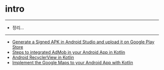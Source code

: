 # intro


---
- 정리...
---

- [Generate a Signed APK in Android Studio and upload it on Google Play Store](https://tutorials.eu/generate-a-signed-apk-in-android-studio-and-upload-it-on-google-play-store/)
- [Steps to integrated AdMob in your Android App in Kotlin](https://tutorials.eu/steps-to-integrate-admob-in-your-android-app-in-kotlin/)
- [Android RecyclerView in Kotlin](https://tutorials.eu/android-recyclerview-in-kotlin/)
- [Implement the Google Maps to your Android App with Kotlin](https://tutorials.eu/implement-the-google-maps-to-your-android-app-with-kotlin/)
